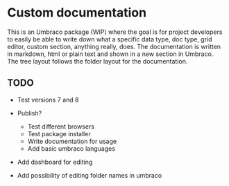# Custom documentation

This is an Umbraco package (WIP) where the goal is for project developers to easily be able to write down what a specific data type, doc type, grid editor, custom section, anything really, does. The documentation is written in markdown, html or plain text and shown in a new section in Umbraco. The tree layout follows the folder layout for the documentation.

## TODO

* Test versions 7 and 8

* Publish?
	* Test different browsers
	* Test package installer
	* Write documentation for usage
	* Add basic umbraco languages

* Add dashboard for editing
* Add possibility of editing folder names in umbraco
